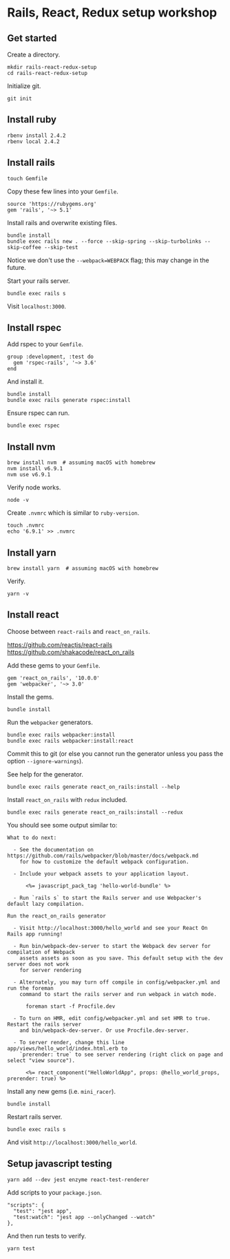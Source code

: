# Rails, React, Redux setup workshop

## Get started

Create a directory.

    mkdir rails-react-redux-setup
    cd rails-react-redux-setup

Initialize git.

    git init


## Install ruby

    rbenv install 2.4.2
    rbenv local 2.4.2


## Install rails

    touch Gemfile

Copy these few lines into your `Gemfile`.

    source 'https://rubygems.org'
    gem 'rails', '~> 5.1'

Install rails and overwrite existing files.

    bundle install
    bundle exec rails new . --force --skip-spring --skip-turbolinks --skip-coffee --skip-test

Notice we don't use the `--webpack=WEBPACK` flag; this may change in the future.

Start your rails server.

    bundle exec rails s

Visit `localhost:3000`.


## Install rspec

Add rspec to your `Gemfile`.

    group :development, :test do
      gem 'rspec-rails', '~> 3.6'
    end

And install it.

    bundle install
    bundle exec rails generate rspec:install

Ensure rspec can run.

    bundle exec rspec


## Install nvm

    brew install nvm  # assuming macOS with homebrew
    nvm install v6.9.1
    nvm use v6.9.1

Verify node works.

    node -v

Create `.nvmrc` which is similar to `ruby-version`.

    touch .nvmrc
    echo '6.9.1' >> .nvmrc


## Install yarn

    brew install yarn  # assuming macOS with homebrew

Verify.

    yarn -v


## Install react

Choose between `react-rails` and `react_on_rails`.

https://github.com/reactjs/react-rails
https://github.com/shakacode/react_on_rails

Add these gems to your `Gemfile`.

    gem 'react_on_rails', '10.0.0'
    gem 'webpacker', '~> 3.0'

Install the gems.

    bundle install

Run the `webpacker` generators.

    bundle exec rails webpacker:install
    bundle exec rails webpacker:install:react

Commit this to git (or else you cannot run the generator unless you pass the option `--ignore-warnings`).

See help for the generator.

    bundle exec rails generate react_on_rails:install --help

Install `react_on_rails` with `redux` included.

    bundle exec rails generate react_on_rails:install --redux

You should see some output similar to:

    What to do next:

      - See the documentation on https://github.com/rails/webpacker/blob/master/docs/webpack.md
        for how to customize the default webpack configuration.

      - Include your webpack assets to your application layout.

          <%= javascript_pack_tag 'hello-world-bundle' %>

      - Run `rails s` to start the Rails server and use Webpacker's default lazy compilation.

    Run the react_on_rails generator

      - Visit http://localhost:3000/hello_world and see your React On Rails app running!

      - Run bin/webpack-dev-server to start the Webpack dev server for compilation of Webpack
        assets assets as soon as you save. This default setup with the dev server does not work
        for server rendering

      - Alternately, you may turn off compile in config/webpacker.yml and run the foreman
        command to start the rails server and run webpack in watch mode.

          foreman start -f Procfile.dev

      - To turn on HMR, edit config/webpacker.yml and set HMR to true. Restart the rails server
        and bin/webpack-dev-server. Or use Procfile.dev-server.

      - To server render, change this line app/views/hello_world/index.html.erb to
        `prerender: true` to see server rendering (right click on page and select "view source").

          <%= react_component("HelloWorldApp", props: @hello_world_props, prerender: true) %>


Install any new gems (i.e. `mini_racer`).

    bundle install

Restart rails server.

    bundle exec rails s

And visit `http://localhost:3000/hello_world`.


## Setup javascript testing

    yarn add --dev jest enzyme react-test-renderer

Add scripts to your `package.json`.

    "scripts": {
      "test": "jest app",
      "test:watch": "jest app --onlyChanged --watch"
    },

And then run tests to verify.

    yarn test
